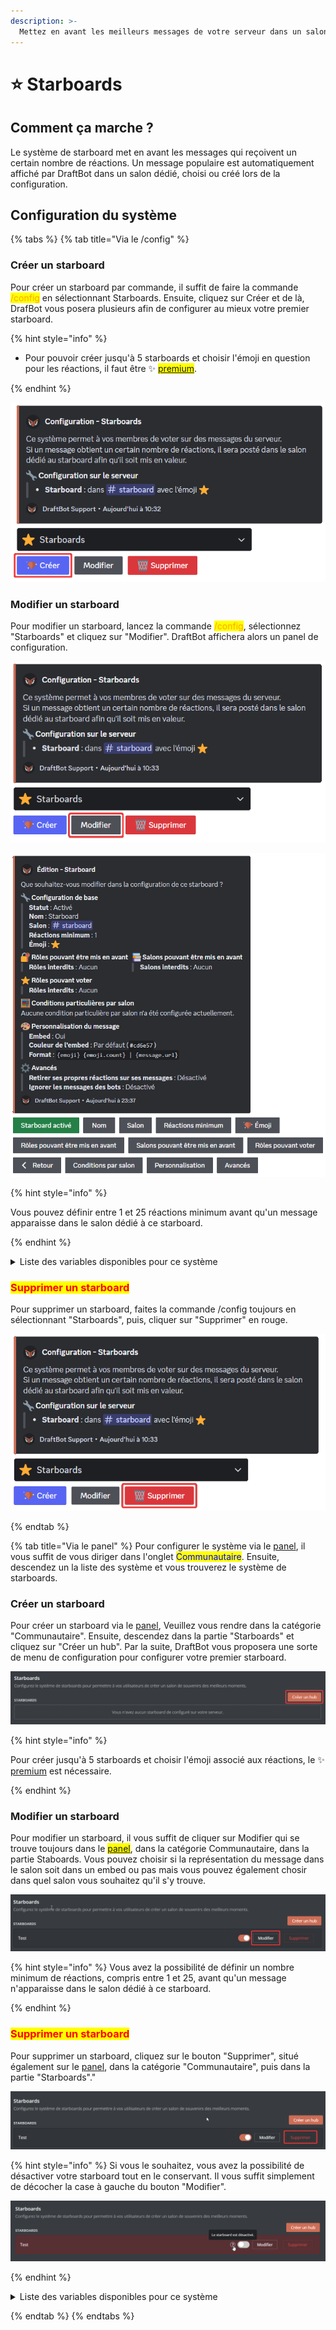 ```yaml
---
description: >-
  Mettez en avant les meilleurs messages de votre serveur dans un salon dédié en intéragissant avec un émoji.
---
```


# ⭐ Starboards

## Comment ça marche ?

Le système de starboard met en avant les messages qui reçoivent un certain nombre de réactions. Un message populaire est automatiquement affiché par DraftBot dans un salon dédié, choisi ou créé lors de la configuration.


## Configuration du système 

{% tabs %}
{% tab title="Via le /config" %}

### Créer un starboard

Pour créer un starboard par commande, il suffit de faire la commande <mark style="color:orange;">/config</mark> en sélectionnant Starboards. Ensuite, cliquez sur Créer et de là, DrafBot vous posera plusieurs afin de configurer au mieux votre premier starboard. 

{% hint style="info" %}

- Pour pouvoir créer jusqu'à 5 starboards et choisir l'émoji en question pour les réactions, il faut être ✨ <mark style="color:orange;">[premium](https://www.draftbot.fr/premium/)</mark>.

{% endhint %}

![Menu de création](../.gitbook/assets/starboards/starboards-create.png)


### Modifier un starboard

Pour modifier un starboard, lancez la commande <mark style="color:orange;">/config</mark>, sélectionnez "Starboards" et cliquez sur "Modifier". DraftBot affichera alors un panel de configuration.

![Explicaton visuelle](../.gitbook/assets/starboards/starboards-modify.png)

![Explicaton visuelle](../.gitbook/assets/starboards/starboards-info.png)

{% hint style="info" %}

Vous pouvez définir entre 1 et 25 réactions minimum avant qu'un message apparaisse dans le salon dédié à ce starboard.

{% endhint %}

<details>
<summary>Liste des variables disponibles pour ce système</summary>

Les variables sont des morceaux de texte qui évoluent en fonction de la personne, du serveur, du salon ou encore du temps. Voici celles utilisables pour le système de starboard : 
 
- `{user}` ➜ Surnom du membre sur le serveur.
- `{user.username}` ➜ Pseudo du compte du membre.
- `{user.globalname}` ➜ Nom affiché du compte du membre.
- `{emoji}` ➜ Emoji du starboard.
- `{emoji.count}` ➜ Nombre de réactions.
- `{message.url}` ➜ Lien vers le message.

{% hint style="info" %}

La forme basique que DraftBot donne lors de la configuration est `{emoji} {emoji.count} | {message.url}`.

{% endhint %}

</details>


### <mark style="color:red;">Supprimer un starboard</mark>

Pour supprimer un starboard, faites la commande /config toujours en sélectionnant "Starboards", puis, cliquer sur "Supprimer" en rouge.



![Explicaton visuelle](../.gitbook/assets/starboards/starboards-delete.png)


{% endtab %}

{% tab title="Via le panel" %}
Pour configurer le système via le [panel](https://www.draftbot.fr/dashboard/), il vous suffit de vous diriger dans l'onglet <mark style ="color:blue;">Communautaire</mark>. Ensuite, descendez un la liste des système et vous trouverez le système de starboards.

### Créer un starboard

Pour créer un starboard via le [panel](https://www.draftbot.fr/dashboard/), Veuillez vous rendre dans la catégorie "Communautaire". Ensuite, descendez dans la partie "Starboards" et cliquez sur "Créer un hub". Par la suite, DraftBot vous proposera une sorte de menu de configuration pour configurer votre premier starboard.

![Explicaton visuelle](../.gitbook/assets/starboards/starboards-create-2.png)

{% hint style="info" %}

Pour créer jusqu'à 5 starboards et choisir l'émoji associé aux réactions, le ✨ [premium](https://www.draftbot.fr/) est nécessaire.

{% endhint %}


### Modifier un starboard

Pour modifier un starboard, il vous suffit de cliquer sur Modifier qui se trouve toujours dans le <mark style="color:orange;">[panel](https://www.draftbot.fr/dashboard)</mark>, dans la catégorie Communautaire, dans la partie Staboards.  Vous pouvez choisir si la représentation du message dans le salon soit dans un embed ou pas mais vous pouvez également chosir dans quel salon vous souhaitez qu'il s'y trouve.

![Explicaton visuelle](../.gitbook/assets/starboards/starboards-modify-2.png)

{% hint style="info" %}
Vous avez la possibilité de définir un nombre minimum de réactions, compris entre 1 et 25, avant qu'un message n'apparaisse dans le salon dédié à ce starboard.

{% endhint %}


### <mark style="color:red;">Supprimer un starboard</mark>

Pour supprimer un starboard, cliquez sur le bouton "Supprimer", situé également sur le [panel](https://www.draftbot.fr/dashboard/), dans la catégorie "Communautaire", puis dans la partie "Starboards"."

![Explicaton visuelle](../.gitbook/assets/starboards/starboards-delete-2.png)

{% hint style="info" %}
Si vous le souhaitez, vous avez la possibilité de désactiver votre starboard tout en le conservant. Il vous suffit simplement de décocher la case à gauche du bouton "Modifier".

![Explicaton visuelle](../.gitbook/assets/starboards/starboards-tips.png)

{% endhint %}


<details>
<summary>Liste des variables disponibles pour ce système</summary>

Les variables sont des morceaux de texte qui évoluent en fonction de la personne, du serveur, du salon ou encore du temps. Voici celles utilisables pour le système de starboard : 
 
- `{user}` ➜ Surnom du membre sur le serveur.
- `{user.username}` ➜ Pseudo du compte du membre.
- `{user.globalname}` ➜ Nom affiché du compte du membre.
- `{emoji}` ➜ Emoji du starboard.
- `{emoji.count}` ➜ Nombre de réactions.
- `{message.url}` ➜ Lien vers le message.

{% hint style="info" %}
La forme basique que DraftBot donne lors de la configuration est "{emoji} {emoji.count} | {message.url}".

{% endhint %}

</details>


{% endtab %}
{% endtabs %}